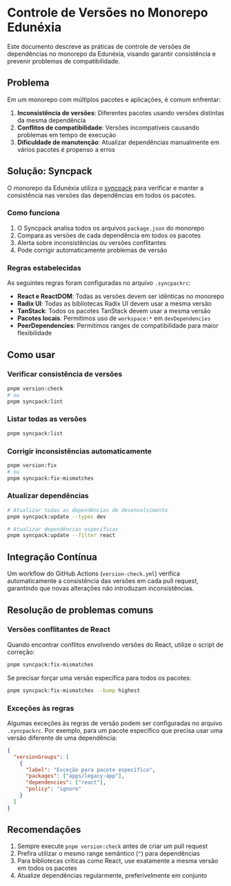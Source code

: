 <!-- cSpell:disable -->
# Controle de Versões no Monorepo Edunéxia

Este documento descreve as práticas de controle de versões de dependências no monorepo da Edunéxia, visando garantir consistência e prevenir problemas de compatibilidade.

## Problema

Em um monorepo com múltiplos pacotes e aplicações, é comum enfrentar:

1. **Inconsistência de versões**: Diferentes pacotes usando versões distintas da mesma dependência
2. **Conflitos de compatibilidade**: Versões incompatíveis causando problemas em tempo de execução
3. **Dificuldade de manutenção**: Atualizar dependências manualmente em vários pacotes é propenso a erros

## Solução: Syncpack

O monorepo da Edunéxia utiliza o [syncpack](https://jamiemason.github.io/syncpack/) para verificar e manter a consistência nas versões das dependências em todos os pacotes.

### Como funciona

1. O Syncpack analisa todos os arquivos `package.json` do monorepo
2. Compara as versões de cada dependência em todos os pacotes
3. Alerta sobre inconsistências ou versões conflitantes
4. Pode corrigir automaticamente problemas de versão

### Regras estabelecidas

As seguintes regras foram configuradas no arquivo `.syncpackrc`:

- **React e ReactDOM**: Todas as versões devem ser idênticas no monorepo
- **Radix UI**: Todas as bibliotecas Radix UI devem usar a mesma versão
- **TanStack**: Todos os pacotes TanStack devem usar a mesma versão
- **Pacotes locais**: Permitimos uso de `workspace:*` em `devDependencies`
- **PeerDependencies**: Permitimos ranges de compatibilidade para maior flexibilidade

## Como usar

### Verificar consistência de versões

```bash
pnpm version:check
# ou
pnpm syncpack:lint
```

### Listar todas as versões

```bash
pnpm syncpack:list
```

### Corrigir inconsistências automaticamente

```bash
pnpm version:fix
# ou
pnpm syncpack:fix-mismatches
```

### Atualizar dependências

```bash
# Atualizar todas as dependências de desenvolvimento
pnpm syncpack:update --types dev

# Atualizar dependências específicas
pnpm syncpack:update --filter react
```

## Integração Contínua

Um workflow do GitHub Actions (`version-check.yml`) verifica automaticamente a consistência das versões em cada pull request, garantindo que novas alterações não introduzam inconsistências.

## Resolução de problemas comuns

### Versões conflitantes de React

Quando encontrar conflitos envolvendo versões do React, utilize o script de correção:

```bash
pnpm syncpack:fix-mismatches
```

Se precisar forçar uma versão específica para todos os pacotes:

```bash
pnpm syncpack:fix-mismatches --bump highest
```

### Exceções às regras

Algumas exceções às regras de versão podem ser configuradas no arquivo `.syncpackrc`. Por exemplo, para um pacote específico que precisa usar uma versão diferente de uma dependência:

```json
{
  "versionGroups": [
    {
      "label": "Exceção para pacote específico",
      "packages": ["apps/legacy-app"],
      "dependencies": ["react"],
      "policy": "ignore"
    }
  ]
}
```

## Recomendações

1. Sempre execute `pnpm version:check` antes de criar um pull request
2. Prefira utilizar o mesmo range semântico (`^`) para dependências
3. Para bibliotecas críticas como React, use exatamente a mesma versão em todos os pacotes
4. Atualize dependências regularmente, preferivelmente em conjunto 
